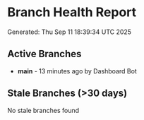 # Branch Health Report
Generated: Thu Sep 11 18:39:34 UTC 2025

## Active Branches
- **main** - 13 minutes ago by Dashboard Bot

## Stale Branches (>30 days)
No stale branches found
